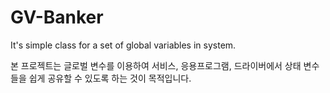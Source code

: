 # GV-Banker
It's simple class for a set of global variables in system.

 본 프로젝트는 글로벌 변수를 이용하여 서비스, 응용프로그램, 드라이버에서 상태 변수들을 쉽게 공유할 수 있도록 하는 것이 목적입니다.
